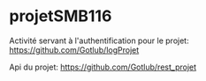 # projetSMB116
Activité servant à  l'authentification pour le projet:
https://github.com/Gotlub/logProjet

Api du projet:
https://github.com/Gotlub/rest_projet
